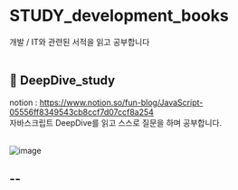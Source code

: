 # STUDY_development_books
개발 / IT와 관련된 서적을 읽고 공부합니다
<br>
<br>

## 🍎 DeepDive_study
notion : https://www.notion.so/fun-blog/JavaScript-05556ff8349543cb8ccf7d07ccf8a254 <br>
자바스크립트 DeepDive를 읽고 스스로 질문을 하며 공부합니다. <br>
<br>

![image](https://github.com/thdud2262/DeepDive_study/assets/85012454/25ee46e6-5ad0-436e-bd4f-f1647b37fdae)

## --
